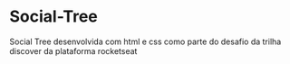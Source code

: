 # Social-Tree
Social Tree desenvolvida com html e css como parte do desafio da trilha discover da plataforma rocketseat
